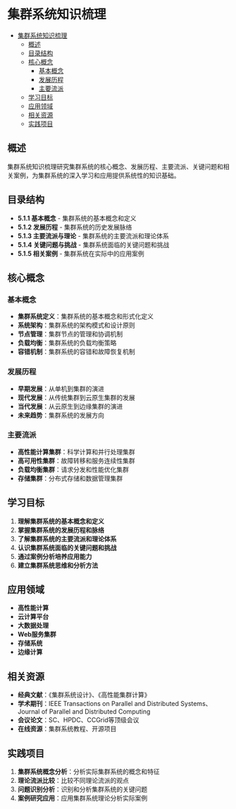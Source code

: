 # 集群系统知识梳理


<!-- TOC START -->

- [集群系统知识梳理](#集群系统知识梳理)
  - [概述](#概述)
  - [目录结构](#目录结构)
  - [核心概念](#核心概念)
    - [基本概念](#基本概念)
    - [发展历程](#发展历程)
    - [主要流派](#主要流派)
  - [学习目标](#学习目标)
  - [应用领域](#应用领域)
  - [相关资源](#相关资源)
  - [实践项目](#实践项目)

<!-- TOC END -->

## 概述

集群系统知识梳理研究集群系统的核心概念、发展历程、主要流派、关键问题和相关案例，为集群系统的深入学习和应用提供系统性的知识基础。

## 目录结构

- **5.1.1 基本概念** - 集群系统的基本概念和定义
- **5.1.2 发展历程** - 集群系统的历史发展脉络
- **5.1.3 主要流派与理论** - 集群系统的主要流派和理论体系
- **5.1.4 关键问题与挑战** - 集群系统面临的关键问题和挑战
- **5.1.5 相关案例** - 集群系统在实际中的应用案例

## 核心概念

### 基本概念

- **集群系统定义**：集群系统的基本概念和形式化定义
- **系统架构**：集群系统的架构模式和设计原则
- **节点管理**：集群节点的管理和协调机制
- **负载均衡**：集群系统的负载均衡策略
- **容错机制**：集群系统的容错和故障恢复机制

### 发展历程

- **早期发展**：从单机到集群的演进
- **现代发展**：从传统集群到云原生集群的发展
- **当代发展**：从云原生到边缘集群的演进
- **未来趋势**：集群系统的发展方向

### 主要流派

- **高性能计算集群**：科学计算和并行处理集群
- **高可用性集群**：故障转移和服务连续性集群
- **负载均衡集群**：请求分发和性能优化集群
- **存储集群**：分布式存储和数据管理集群

## 学习目标

1. **理解集群系统的基本概念和定义**
2. **掌握集群系统的发展历程和脉络**
3. **了解集群系统的主要流派和理论体系**
4. **认识集群系统面临的关键问题和挑战**
5. **通过案例分析培养应用能力**
6. **建立集群系统思维和分析方法**

## 应用领域

- **高性能计算**
- **云计算平台**
- **大数据处理**
- **Web服务集群**
- **存储系统**
- **边缘计算**

## 相关资源

- **经典文献**：《集群系统设计》、《高性能集群计算》
- **学术期刊**：IEEE Transactions on Parallel and Distributed Systems、Journal of Parallel and Distributed Computing
- **会议论文**：SC、HPDC、CCGrid等顶级会议
- **在线资源**：集群系统教程、开源项目

## 实践项目

1. **集群系统概念分析**：分析实际集群系统的概念和特征
2. **理论流派比较**：比较不同理论流派的观点
3. **问题识别分析**：识别和分析集群系统的关键问题
4. **案例研究应用**：应用集群系统理论分析实际案例

